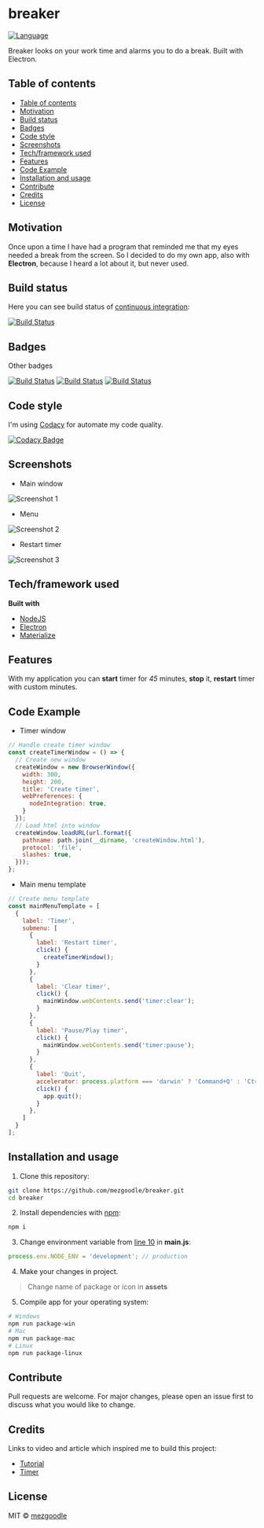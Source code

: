 

# breaker

[![Language](https://img.shields.io/badge/language-javascript-brightgreen?style=flat-square)](https://nodejs.org/uk/)

Breaker looks on your work time and alarms you to do a break. Built with Electron.

## Table of contents

- [Table of contents](#table-of-contents)
- [Motivation](#motivation)
- [Build status](#build-status)
- [Badges](#badges)
- [Code style](#code-style)
- [Screenshots](#screenshots)
- [Tech/framework used](#techframework-used)
- [Features](#features)
- [Code Example](#code-example)
- [Installation and usage](#installation-and-usage)
- [Contribute](#contribute)
- [Credits](#credits)
- [License](#license)

## Motivation

Once upon a time I have had a program that reminded me that my eyes needed a break from the screen. So I decided to do my own app, also with **Electron**, because I heard a lot about it, but never used. 

## Build status

Here you can see build status of [continuous integration](https://en.wikipedia.org/wiki/Continuous_integration):

[![Build Status](https://travis-ci.com/mezgoodle/breaker.svg?branch=master)](https://travis-ci.com/mezgoodle/breaker)

## Badges

Other badges

[![Build Status](https://img.shields.io/badge/Theme-Reminder-brightgreen?style=flat-square)](https://www.google.com/search?q=reminder&rlz=1C1CHZO_ukUA900UA900&oq=reminder&aqs=chrome..69i57j0l7.1631j0j7&sourceid=chrome&ie=UTF-8)
[![Build Status](https://img.shields.io/badge/Platform-Electron-brightgreen?style=flat-square)](https://www.electronjs.org/)
[![Build Status](https://img.shields.io/badge/OS-Any-brightgreen?style=flat-square)](https://en.wikipedia.org/wiki/Operating_system)

## Code style

I'm using [Codacy](https://www.codacy.com/) for automate my code quality.

[![Codacy Badge](https://app.codacy.com/project/badge/Grade/3a3be140ae684d61bbccaf15c57aeb00)](https://www.codacy.com/manual/mezgoodle/breaker?utm_source=github.com&amp;utm_medium=referral&amp;utm_content=mezgoodle/breaker&amp;utm_campaign=Badge_Grade)
 
## Screenshots

- Main window

![Screenshot 1](https://raw.githubusercontent.com/mezgoodle/images/master/breaker1.png)

- Menu

![Screenshot 2](https://raw.githubusercontent.com/mezgoodle/images/master/breaker2.png)

- Restart timer

![Screenshot 3](https://raw.githubusercontent.com/mezgoodle/images/master/breaker3.png)

## Tech/framework used

**Built with**
- [NodeJS](https://nodejs.org/uk/)
- [Electron](https://www.electronjs.org/)
- [Materialize](https://materializecss.com/)

## Features

With my application you can **start** timer for _45_ minutes, **stop** it, **restart** timer with custom minutes.

## Code Example

- Timer window

```js
// Handle create timer window
const createTimerWindow = () => {
  // Create new window
  createWindow = new BrowserWindow({
    width: 300,
    height: 200,
    title: 'Create timer',
    webPreferences: {
      nodeIntegration: true,
    }
  });
  // Load html into window
  createWindow.loadURL(url.format({
    pathname: path.join(__dirname, 'createWindow.html'),
    protocol: 'file',
    slashes: true,
  }));
};
```

- Main menu template

```js
// Create menu template
const mainMenuTemplate = [
  {
    label: 'Timer',
    submenu: [
      {
        label: 'Restart timer',
        click() {
          createTimerWindow();
        }
      },
      {
        label: 'Clear timer',
        click() {
          mainWindow.webContents.send('timer:clear');
        }
      },
      {
        label: 'Pause/Play timer',
        click() {
          mainWindow.webContents.send('timer:pause');
        }
      },
      {
        label: 'Quit',
        accelerator: process.platform === 'darwin' ? 'Command+Q' : 'Ctrl+Q',
        click() {
          app.quit();
        }
      },
    ]
  }
];
```

## Installation and usage

1. Clone this repository:

```bash
git clone https://github.com/mezgoodle/breaker.git
cd breaker
```

2. Install dependencies with [npm](https://www.npmjs.com/):

```bash
npm i
```

3. Change environment variable from [line 10](https://github.com/mezgoodle/breaker/blob/master/main.js#L10) in **main.js**:

```js
process.env.NODE_ENV = 'development'; // production
```

4. Make your changes in project.

> Change name of package or icon in **assets**

5. Compile app for your operating system:

```bash
# Windows
npm run package-win
# Mac
npm run package-mac
# Linux
npm run package-linux
```

## Contribute

Pull requests are welcome. For major changes, please open an issue first to discuss what you would like to change.

## Credits

Links to video and article which inspired me to build this project:

- [Tutorial](https://www.youtube.com/watch?v=kN1Czs0m1SU)
- [Timer](https://www.w3schools.com/howto/tryit.asp?filename=tryhow_js_countdown)

## License

MIT © [mezgoodle](https://github.com/mezgoodle)


